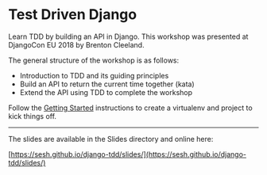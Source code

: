 # Test Driven Django

Learn TDD by building an API in Django. This workshop was presented at DjangoCon EU 2018 by Brenton Cleeland.

The general structure of the workshop is as follows:

- Introduction to TDD and its guiding principles
- Build an API to return the current time together (kata)
- Extend the API using TDD to complete the workshop

Follow the [Getting Started](workshop/0001_GettingStarted.md) instructions to create a virtualenv and project to kick things off.

---

The slides are available in the Slides directory and online here:

[https://sesh.github.io/django-tdd/slides/](https://sesh.github.io/django-tdd/slides/)
